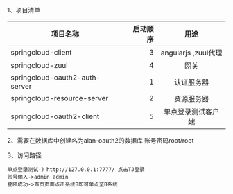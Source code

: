
1、项目清单

| 项目名称      |  启动顺序  |  用途 |
| --------   | -----:   | :----: |
| springcloud-client     |    3   |   angularjs ,zuul代理  |
| springcloud-zuul      |   4 |   网关   |
| springcloud-oauth2-auth-server        |  1   |   认证服务器    |
| springcloud-resource-server       |  2 |   资源服务器    |
| springcloud-oauth2-client     |  5 |   单点登录测试客户端   |


2、需要在数据库中创建名为alan-oauth2的数据库 账号密码root/root


3、访问路径
	
	单点登录测试-》http://127.0.0.1:7777/ 点击TJ登录
	账号输入->admin admin
	登陆成功->首页页面点击系统B即可单点至B系统
